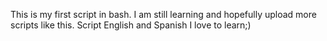 This is my first script in bash.
I am still learning and hopefully upload more scripts like this. Script English and Spanish
I love to learn;)

